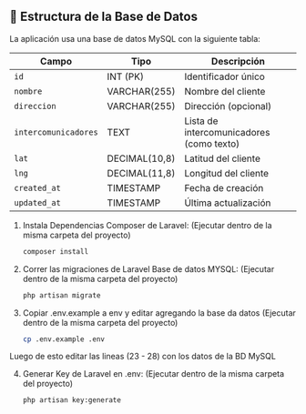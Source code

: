 ## 📂 Estructura de la Base de Datos

La aplicación usa una base de datos MySQL con la siguiente tabla:

| Campo              | Tipo           | Descripción |
|--------------------|---------------|-------------|
| `id`              | INT (PK)       | Identificador único |
| `nombre`          | VARCHAR(255)   | Nombre del cliente |
| `direccion`       | VARCHAR(255)   | Dirección (opcional) |
| `intercomunicadores` | TEXT       | Lista de intercomunicadores (como texto) |
| `lat`             | DECIMAL(10,8)  | Latitud del cliente |
| `lng`             | DECIMAL(11,8)  | Longitud del cliente |
| `created_at`      | TIMESTAMP      | Fecha de creación |
| `updated_at`      | TIMESTAMP      | Última actualización |

1. Instala Dependencias Composer de Laravel:
   (Ejecutar dentro de la misma carpeta del proyecto)
    ```bash
   composer install

2. Correr las migraciones de Laravel Base de datos MYSQL:
   (Ejecutar dentro de la misma carpeta del proyecto)
    ```bash
   php artisan migrate

3. Copiar .env.example a env y editar agregando la base da datos
   (Ejecutar dentro de la misma carpeta del proyecto)
    ```bash
    cp .env.example .env
Luego de esto editar las lineas (23 - 28) con los datos de la BD MySQL

4. Generar Key de Laravel en .env:
   (Ejecutar dentro de la misma carpeta del proyecto)
    ```bash
   php artisan key:generate


